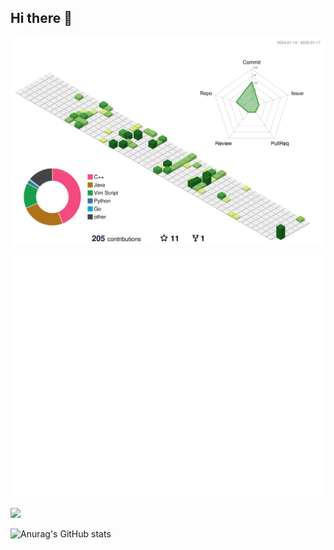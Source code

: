 ## Hi there 👋

![](./profile-3d-contrib/profile-green.svg)

![Metrics](/github-metrics.svg)

![](https://stats.justsong.cn/api/bilibili/?id=527080131)

![Anurag's GitHub stats](https://github-readme-stats.vercel.app/api?username=Z4R1TSU&count_private=true)

<!--
**Z4R1TSU/Z4R1TSU** is a ✨ _special_ ✨ repository because its `README.md` (this file) appears on your GitHub profile.

Here are some ideas to get you started:

- 🔭 I’m currently working on ...
- 🌱 I’m currently learning ...
- 👯 I’m looking to collaborate on ...
- 🤔 I’m looking for help with ...
- 💬 Ask me about ...
- 📫 How to reach me: ...
- 😄 Pronouns: ...
- ⚡ Fun fact: ...
-->
